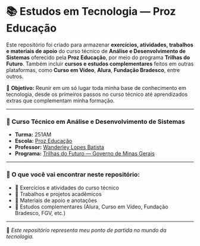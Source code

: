 # 📚 Estudos em Tecnologia — Proz Educação 

Este repositório foi criado para armazenar **exercícios, atividades, trabalhos e materiais de apoio** do curso técnico de **Análise e Desenvolvimento de Sistemas** oferecido pela **Proz Educação**, por meio do programa **Trilhas do Futuro**. Também incluir **cursos e estudos complementares** feitos em outras plataformas, como **Curso em Vídeo**, **Alura**, **Fundação Bradesco**, entre outros.


🎯 **Objetivo:** Reunir em um só lugar toda minha base de conhecimento em tecnologia, desde os primeiros passos no curso técnico até aprendizados extras que complementam minha formação.

---

### 🏫 Curso Técnico em Análise e Desenvolvimento de Sistemas

- **Turma:** 251AM  
- **Escola:** [Proz Educação](https://prozeducacao.com.br/)  
- **Professor:** [Wanderley Lopes Batista](https://capacidadevirtual.blogspot.com/p/curriculo-prof-wanderley_20.html)  
- **Programa:** [Trilhas do Futuro — Governo de Minas Gerais](https://www.trilhasdefuturo.mg.gov.br/)

---

### 📂 O que você vai encontrar neste repositório:

- 📁 Exercícios e atividades do curso técnico  
- 📁 Trabalhos e projetos acadêmicos  
- 📁 Materiais de apoio e anotações  
- 📁 Estudos complementares (Alura, Curso em Vídeo, Fundação Bradesco, FGV, etc.)  

---

🚀 *Este repositório representa meu ponto de partida no mundo da tecnologia.* 